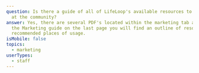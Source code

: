 ```yaml
---
question: Is there a guide of all of LifeLoop's available resources to promote
  at the community?
answer: Yes, there are several PDF's located within the marketing tab above.  In
  the Marketing guide on the last page you will find an outline of resources and
  recommended places of usage.
isMobile: false
topics:
  - marketing
userTypes:
  - staff
---
```

